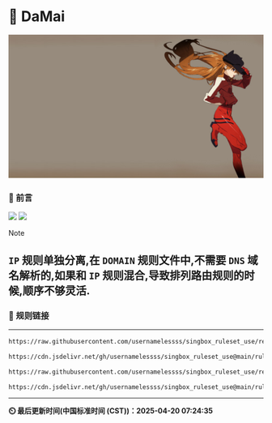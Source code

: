 
# 🧸 DaMai
![](https://raw.githubusercontent.com/usernamelessss/picture-bed/main/images/202504042256831.jpg)
### 📣 前言
![](https://shields.io/badge/-移除重复规则-ff69b4) ![](https://shields.io/badge/-IP&nbsp;规则单独存放不与&nbsp;DOMAIN&nbsp;等混合-green)
> [!NOTE]
**`IP` 规则单独分离,在 `DOMAIN` 规则文件中,不需要 `DNS` 域名解析的,如果和 `IP` 规则混合,导致排列路由规则的时候,顺序不够灵活.**
---

###  🔗 规则链接
---

```url
https://raw.githubusercontent.com/usernamelessss/singbox_ruleset_use/refs/heads/main/rule/DaMai/DaMai_No_IP.json
```

```url
https://cdn.jsdelivr.net/gh/usernamelessss/singbox_ruleset_use@main/rule/DaMai/DaMai_No_IP.json
```

```url
https://raw.githubusercontent.com/usernamelessss/singbox_ruleset_use/refs/heads/main/rule/DaMai/DaMai_No_IP.srs
```

```url
https://cdn.jsdelivr.net/gh/usernamelessss/singbox_ruleset_use@main/rule/DaMai/DaMai_No_IP.srs
```

---
**⏲️ 最后更新时间(中国标准时间 (CST))：2025-04-20 07:24:35**